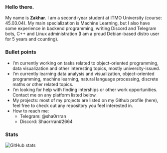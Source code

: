 ### Hello there.


My name is **Zakhar**. I am a second-year student at ITMO University (course: 45.03.04). My main specialization is Machine Learning, but I also have some experience in backend programming, writing Discord and Telegram bots, C++ and Linux administration (I am a proud Debian-based distro user for 5 years and counting). 

### Bullet points

- I’m currently working on tasks related to object-oriented programming, data visualization and other interesting topics, mostly university-issued.
- I’m currently learning data analysis and visualization, object-oriented programming, machine learning, natural language processing, discrete maths or other related topics.
- I’m looking for help with finding interships or other work opportunities. Contact me on any platform listed below.
- My projects: most of my projects are listed on my Github profile (here), feel free to check out any repository you feel interested in.
- How to reach me: 
  * Telegram: @sha0rrran
  * Discord: Shaorrran#2664

### Stats

![GitHub stats](https://github-readme-stats.vercel.app/api?username=Shaorrran&show_icons=true?count_private=true&theme=tokyonight)

